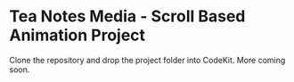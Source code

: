 # Tea Notes Media - Scroll Based Animation Project
Clone the repository and drop the project folder into CodeKit. More coming soon.